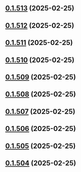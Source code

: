 ## [0.1.513](https://github.com/binary-braids/terraform-oracle/compare/v0.1.512...v0.1.513) (2025-02-25)



## [0.1.512](https://github.com/binary-braids/terraform-oracle/compare/v0.1.511...v0.1.512) (2025-02-25)



## [0.1.511](https://github.com/binary-braids/terraform-oracle/compare/v0.1.510...v0.1.511) (2025-02-25)



## [0.1.510](https://github.com/binary-braids/terraform-oracle/compare/v0.1.509...v0.1.510) (2025-02-25)



## [0.1.509](https://github.com/binary-braids/terraform-oracle/compare/v0.1.508...v0.1.509) (2025-02-25)



## [0.1.508](https://github.com/binary-braids/terraform-oracle/compare/v0.1.507...v0.1.508) (2025-02-25)



## [0.1.507](https://github.com/binary-braids/terraform-oracle/compare/v0.1.506...v0.1.507) (2025-02-25)



## [0.1.506](https://github.com/binary-braids/terraform-oracle/compare/v0.1.505...v0.1.506) (2025-02-25)



## [0.1.505](https://github.com/binary-braids/terraform-oracle/compare/v0.1.504...v0.1.505) (2025-02-25)



## [0.1.504](https://github.com/binary-braids/terraform-oracle/compare/v0.1.503...v0.1.504) (2025-02-25)



